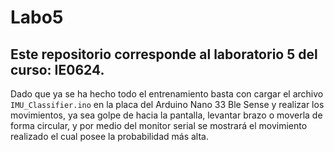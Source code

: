 # Labo5
Este repositorio corresponde al laboratorio 5 del curso: IE0624.
---
Dado que ya se ha hecho todo el entrenamiento basta con cargar el archivo `IMU_Classifier.ino` en la placa del Arduino Nano 33 Ble Sense y realizar los movimientos, ya sea golpe de hacia la pantalla, levantar brazo o moverla de forma circular, y por medio del monitor serial se mostrará el movimiento realizado el cual posee la probabilidad más alta.
